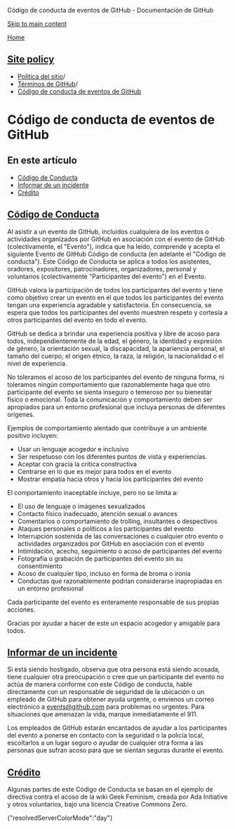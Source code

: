 Código de conducta de eventos de GitHub - Documentación de GitHub

[Skip to main content](#main-content)

[Home](/es)

[Site policy](/es/site-policy)
----------

* [Política del sitio](/es/site-policy)/
* [Términos de GitHub](/es/site-policy/github-terms)/
* [Código de conducta de eventos de GitHub](/es/site-policy/github-terms/github-event-code-of-conduct)

Código de conducta de eventos de GitHub
==========

En este artículo
----------

* [Código de Conducta](#code-of-conduct)
* [Informar de un incidente](#reporting-an-incident)
* [Crédito](#credit)

[Código de Conducta](#code-of-conduct)
----------

Al asistir a un evento de GitHub, incluidos cualquiera de los eventos o actividades organizados por GitHub en asociación con el evento de GitHub (colectivamente, el "Evento"), indica que ha leído, comprende y acepta el siguiente Evento de GitHub Código de conducta (en adelante el "Código de conducta"). Este Código de Conducta se aplica a todos los asistentes, oradores, expositores, patrocinadores, organizadores, personal y voluntarios (colectivamente "Participantes del evento") en el Evento.

GitHub valora la participación de todos los participantes del evento y tiene como objetivo crear un evento en el que todos los participantes del evento tengan una experiencia agradable y satisfactoria. En consecuencia, se espera que todos los participantes del evento muestren respeto y cortesía a otros participantes del evento en todo el evento.

GitHub se dedica a brindar una experiencia positiva y libre de acoso para todos, independientemente de la edad, el género, la identidad y expresión de género, la orientación sexual, la discapacidad, la apariencia personal, el tamaño del cuerpo, el origen étnico, la raza, la religión, la nacionalidad o el nivel de experiencia.

No toleramos el acoso de los participantes del evento de ninguna forma, ni toleramos ningún comportamiento que razonablemente haga que otro participante del evento se sienta inseguro o temeroso por su bienestar físico o emocional. Toda la comunicación y comportamiento deben ser apropiados para un entorno profesional que incluya personas de diferentes orígenes.

Ejemplos de comportamiento alentado que contribuye a un ambiente positivo incluyen:

* Usar un lenguaje acogedor e inclusivo
* Ser respetuoso con los diferentes puntos de vista y experiencias.
* Aceptar con gracia la crítica constructiva
* Centrarse en lo que es mejor para todos en el evento
* Mostrar empatía hacia otros y hacia los participantes del evento

El comportamiento inaceptable incluye, pero no se limita a:

* El uso de lenguaje o imágenes sexualizados
* Contacto físico inadecuado, atención sexual o avances
* Comentarios o comportamiento de trolling, insultantes o despectivos
* Ataques personales o políticos a los participantes del evento
* Interrupción sostenida de las conversaciones o cualquier otro evento o actividades organizados por GitHub en asociación con el evento
* Intimidación, acecho, seguimiento o acoso de participantes del evento
* Fotografía o grabación de participantes del evento sin su consentimiento
* Acoso de cualquier tipo, incluso en forma de broma o ironía
* Conductas que razonablemente podrían considerarse inapropiadas en un entorno profesional

Cada participante del evento es enteramente responsable de sus propias acciones.

Gracias por ayudar a hacer de este un espacio acogedor y amigable para todos.

[Informar de un incidente](#reporting-an-incident)
----------

Si está siendo hostigado, observa que otra persona está siendo acosada, tiene cualquier otra preocupación o cree que un participante del evento no actúa de manera conforme con este Código de conducta, hable directamente con un responsable de seguridad de la ubicación o un empleado de GitHub para obtener ayuda urgente, o envíenos un correo electrónico a [events@github.com](mailto:events@github.com) para problemas no urgentes. Para situaciones que amenazan la vida, marque inmediatamente el 911.

Los empleados de GitHub estarán encantados de ayudar a los participantes del evento a ponerse en contacto con la seguridad o la policía local, escoltarlos a un lugar seguro o ayudar de cualquier otra forma a las personas que sufran acoso para que se sientan seguras durante el evento.

[Crédito](#credit)
----------

Algunas partes de este Código de Conducta se basan en el ejemplo de directiva contra el acoso de la wiki Geek Feminism, creada por Ada Initiative y otros voluntarios, bajo una licencia Creative Commons Zero.

{"resolvedServerColorMode":"day"}
